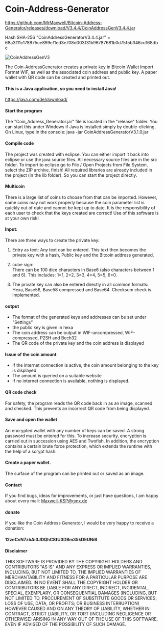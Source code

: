 # Coin-Address-Generator

https://github.com/MrMaxweII/Bitcoin-Address-Generator/releases/download/V3.4.4/CoinAddressGenV3.4.4.jar

Hash SHA-256  "CoinAddressGeneratorV3.4.4.jar"   =   68a3f11c178875ce899ef1ed3e708d003f31b96787681b0d75f5b346cdf68dbc



![CoinAddressGenV3](https://raw.githubusercontent.com/MrMaxweII/Bitcoin-Address-Generator/refs/heads/master/CoinAddressGen.png)



The Coin-AddressGenerator creates a private key in Bitcoin Wallet Import Format WIF,
as well as the associated coin address and public key.
A paper wallet with QR code can be created and printed out.

    
#### This is a Java application, so you need to install Java!
https://java.com/de/download/


#### Start the program
The "Coin_Address_Generator.jar" file is located in the "release" folder.
You can start this under Windows if Java is installed simply by double-clicking.
On Linux, type in the console: java -jar CoinAddressGeneratorV3.1.0.jar



#### Compile code
The project was created with eclipse.
You can either import it back into eclipse or use the java source files.
All necessary source files are in the src folder.
To import to eclipse go to File / Open Projects from File System, select the ZIP archive, finish!
All required libraries are already included in the project (in the lib folder). So you can start the project directly.



#### Multicoin 
There is a large list of coins to choose from that can be imported.
However, some coins may not work properly because the coin parameter list is quickly out of date and cannot be kept up to date.
It is the responsibility of each user to check that the keys created are correct! Use of this software is at your own risk!



#### Input:
There are three ways to create the private key:

1. Entry as text:
Any text can be entered.
This text then becomes the private key with a hash,
Public key and the Bitcoin address generated.

2. cube sign:                                  
There can be 100 dice characters in Base6 (also characters between 1 and 6).
This includes: 1=1, 2=2, 3=3, 4=4, 5=5, 6=0.

3. The private key can also be entered directly in all common formats:
Hexa, Base58, Base58 compressed and Base64.
Checksum check is implemented.



#### output
- The format of the generated keys and addresses can be set under "Settings"
- the public key is given in hexa
- The coin address can be output in WIF-uncompressed, WIF-compressed, P2SH and Bech32
- The QR code of the private key and the coin address is displayed



#### Issue of the coin amount
- If the internet connection is active, the coin amount belonging to the key is displayed
- The amount is queried on a suitable website
- If no internet connection is available, nothing is displayed.



#### QR code check
For safety, the program reads the QR code back in as an image,
scanned and checked.
This prevents an incorrect QR code from being displayed.



#### Save and open the wallet

An encrypted wallet with any number of keys can be saved.
A strong password must be entered for this.
To increase security, encryption is carried out in succession using AES and Twofish.
In addition, the encryption contains a certain brute force protection, which extends the runtime with the help of a scrypt hash.



#### Create a paper wallet.
The surface of the program can be printed out or saved as an image.



#### Contact
If you find bugs, ideas for improvements, or just have questions,
I am happy about every mail: Maxwell-KSP@gmx.de


#### donate
If you like the Coin Address Generator, I would be very happy to receive a donation: 
#### 12zeCvN7zbAi3JDQhC8tU3DBm35kDEUNiB 
   



#### Disclaimer
THIS SOFTWARE IS PROVIDED BY THE COPYRIGHT HOLDERS AND CONTRIBUTORS "AS IS"
AND ANY EXPRESS OR IMPLIED WARRANTIES, INCLUDING, BUT NOT LIMITED TO, THE
IMPLIED WARRANTIES OF MERCHANTABILITY AND FITNESS FOR A PARTICULAR PURPOSE
ARE DISCLAIMED. IN NO EVENT SHALL THE COPYRIGHT HOLDER OR CONTRIBUTORS BE
LIABLE FOR ANY DIRECT, INDIRECT, INCIDENTAL, SPECIAL, EXEMPLARY, OR
CONSEQUENTIAL DAMAGES (INCLUDING, BUT NOT LIMITED TO, PROCUREMENT OF
SUBSTITUTE GOODS OR SERVICES; LOSS OF USE, DATA, OR PROFITS; OR BUSINESS
INTERRUPTION) HOWEVER CAUSED AND ON ANY THEORY OF LIABILITY, WHETHER IN
CONTRACT, STRICT LIABILITY, OR TORT (INCLUDING NEGLIGENCE OR OTHERWISE)
ARISING IN ANY WAY OUT OF THE USE OF THIS SOFTWARE, EVEN IF ADVISED OF THE
POSSIBILITY OF SUCH DAMAGE.





